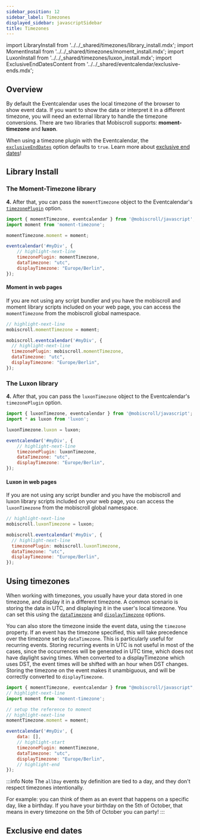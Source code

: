 ```yaml
---
sidebar_position: 12
sidebar_label: Timezones
displayed_sidebar: javascriptSidebar
title: Timezones
---
```


import LibraryInstall from '../../_shared/timezones/library_install.mdx';
import MomentInstall from '../../_shared/timezones/moment_install.mdx';
import LuxonInstall from '../../_shared/timezones/luxon_install.mdx';
import ExclusiveEndDatesContent from '../../_shared/eventcalendar/exclusive-ends.mdx';

## Overview

By default the Eventcalendar uses the local timezone of the browser to show event data. If you want to show the data or interpret it in a different timezone, you will need an external library to handle the timezone conversions. There are two libraries that Mobiscroll supports: **moment-timezone** and **luxon**.

When using a timezone plugin with the Eventcalendar, the [`exclusiveEndDates`](api#opt-exclusiveEndDates) option defaults to `true`. Learn more about [exclusive end dates](#exclusive-end-dates)!

## Library Install

<LibraryInstall />

### The Moment-Timezone library

<MomentInstall framework="javascript" />

**4.** After that, you can pass the `momentTimezone` object to the Eventcalendar's [`timezonePlugin`](./api#opt-timezonePlugin) option.

```js
import { momentTimezone, eventcalendar } from '@mobiscroll/javascript';
import moment from 'moment-timezone';

momentTimezone.moment = moment;

eventcalendar('#myDiv', {
    // highlight-next-line
    timezonePlugin: momentTimezone,
    dataTimezone: "utc",
    displayTimezone: "Europe/Berlin",
});
```

#### Moment in web pages

If you are not using any script bundler and you have the mobiscroll and moment library scripts included on your web page, you can access the `momentTimezone` from the mobiscroll global namespace.

```js
// highlight-next-line
mobiscroll.momentTimezone = moment;

mobiscroll.eventcalendar('#myDiv', {
  // highlight-next-line
  timezonePlugin: mobiscroll.momentTimezone,
  dataTimezone: "utc",
  displayTimezone: "Europe/Berlin",
});
```

### The Luxon library

<LuxonInstall framework="javascript" />

**4.** After that, you can pass the `luxonTimezone` object to the Eventcalendar's `timezonePlugin` option.

```js
import { luxonTimezone, eventcalendar } from '@mobiscroll/javascript';
import * as luxon from 'luxon';

luxonTimezone.luxon = luxon;

eventcalendar('#myDiv', {
    // highlight-next-line
    timezonePlugin: luxonTimezone,
    dataTimezone: "utc",
    displayTimezone: "Europe/Berlin",
});
```

#### Luxon in web pages

If you are not using any script bundler and you have the mobiscroll and luxon library scripts included on your web page, you can access the `luxonTimezone` from the mobiscroll global namespace.

```js
// highlight-next-line
mobiscroll.luxonTimezone = luxon;

mobiscroll.eventcalendar('#myDiv', {
  // highlight-next-line
  timezonePlugin: mobiscroll.luxonTimezone,
  dataTimezone: "utc",
  displayTimezone: "Europe/Berlin",
});
```


## Using timezones

When working with timezones, you usually have your data stored in one timezone, and display it in a different timezone. A common scenario is storing the data in UTC, and displaying it in the user's local timezone. You can set this using the [`dataTimezone`](api#opt-dataTimezone) and [`displayTimezone`](api#opt-displayTimezone) options.

You can also store the timezone inside the event data, using the `timezone` property. If an event has the timezone specified, this will take precedence over the timezone set by `dataTimezone`. This is particularly useful for recurring events. Storing recurring events in UTC is not useful in most of the cases, since the occurrences will be generated in UTC time, which does not have daylight saving times. When converted to a displayTimezone which uses DST, the event times will be shifted with an hour when DST changes. Storing the timezone on the event makes it unambiguous, and will be correctly converted to `displayTimezone`.

```js title="Example"
import { momentTimezone, eventcalendar } from "@mobiscroll/javascript";
// highlight-next-line
import moment from 'moment-timezone';

// setup the reference to moment
// highlight-next-line
momentTimezone.moment = moment;

eventcalendar('#myDiv', {
    data: [],
    // highlight-start
    timezonePlugin: momentTimezone,
    dataTimezone: "utc",
    displayTimezone: "Europe/Berlin",
    // highlight-end
});
```

:::info Note
The `allDay` events by definition are tied to a day, and they don't respect timezones intentionally. 

For example: you can think of them as an event that happens on a specific day, like a birthday. If you have your birthday on the 5th of October, that means in every timezone on the 5th of October you can party! 
:::

## Exclusive end dates

<ExclusiveEndDatesContent />
